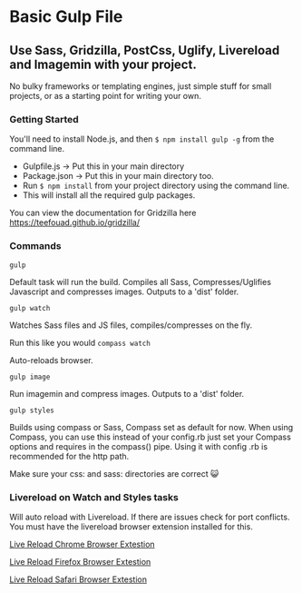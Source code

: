 # Basic Gulp File 
## Use Sass, Gridzilla, PostCss, Uglify, Livereload and Imagemin with your project.
No bulky frameworks or templating engines, just simple stuff for small projects, or as a starting point for writing your own.


### Getting Started

You'll need to install Node.js, and then ```$ npm install gulp -g``` from the command line.

- Gulpfile.js -> Put this in your main directory
- Package.json -> Put this in your main directory too.
- Run ```$ npm install``` from your project directory using the command line. 
- This will install all the required gulp packages.

You can view the documentation for Gridzilla here https://teefouad.github.io/gridzilla/


### Commands

```
gulp
```

Default task will run the build.
Compiles all Sass, Compresses/Uglifies Javascript and compresses images. 
Outputs to a 'dist' folder. 

```
gulp watch
```

Watches Sass files and JS files, compiles/compresses on the fly.

Run this like you would ```compass watch```

Auto-reloads browser.

```
gulp image
```

Run imagemin and compress images. 
Outputs to a 'dist' folder.

```
gulp styles
```

Builds using compass or Sass, Compass set as default for now.
When using Compass, you can use this instead of your config.rb just set your Compass options and requires in the compass() pipe. Using it with config .rb is recommended for the http path.

Make sure your css: and sass: directories are correct :smiley_cat:


### Livereload on Watch and Styles tasks 
Will auto reload with Livereload. If there are issues check for port conflicts.
You must have the livereload browser extension installed for this. 

[Live Reload Chrome Browser Extestion](https://chrome.google.com/webstore/detail/livereload/jnihajbhpnppcggbcgedagnkighmdlei?hl=en)

[Live Reload Firefox Browser Extestion](http://download.livereload.com/2.0.8/LiveReload-2.0.8.xpi)

[Live Reload Safari Browser Extestion](http://download.livereload.com/2.0.9/LiveReload-2.0.9.safariextz)
